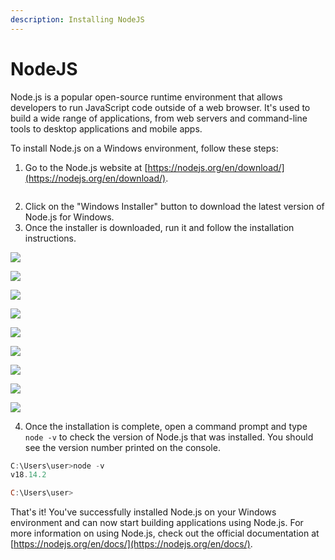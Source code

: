 ```yaml
---
description: Installing NodeJS
---
```


# NodeJS

Node.js is a popular open-source runtime environment that allows developers to run JavaScript code outside of a web browser. It's used to build a wide range of applications, from web servers and command-line tools to desktop applications and mobile apps.

To install Node.js on a Windows environment, follow these steps:

1. Go to the Node.js website at [https://nodejs.org/en/download/](https://nodejs.org/en/download/).

<figure><img src=".gitbook/assets/image (24).png" alt=""><figcaption></figcaption></figure>

2. Click on the "Windows Installer" button to download the latest version of Node.js for Windows.
3. Once the installer is downloaded, run it and follow the installation instructions.

![](<.gitbook/assets/image (23) (1) (1).png>)

![](<.gitbook/assets/image (12) (2) (1).png>)

![](<.gitbook/assets/image (22) (1).png>)

![](<.gitbook/assets/image (17) (2).png>)

![](<.gitbook/assets/image (2) (2).png>)

![](<.gitbook/assets/image (5) (1).png>)

![](<.gitbook/assets/image (9) (1).png>)

![](<.gitbook/assets/image (7) (2).png>)

![](<.gitbook/assets/image (11) (1) (2).png>)

4. Once the installation is complete, open a command prompt and type `node -v` to check the version of Node.js that was installed. You should see the version number printed on the console.

```powershell
C:\Users\user>node -v
v18.14.2

C:\Users\user>

```



That's it! You've successfully installed Node.js on your Windows environment and can now start building applications using Node.js. For more information on using Node.js, check out the official documentation at [https://nodejs.org/en/docs/](https://nodejs.org/en/docs/).
